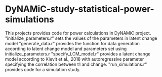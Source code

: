 # DyNAMiC-study-statistical-power-simulations
This projects provides code for power calculations in DyNAMiC project.
"initialize_parameters.r" sets the values of the parameters in latent change model
"generate_data.r" provides the function for data generation according to latent change model and parameters set using initialize_parameters.r
"specify_LCM_model.r" provides a latent change model according to Kievit et al., 2018 with autoregressive parameter specifying the correlation between t1 and change.
"run_simulations.r" provides code for a simulation study.